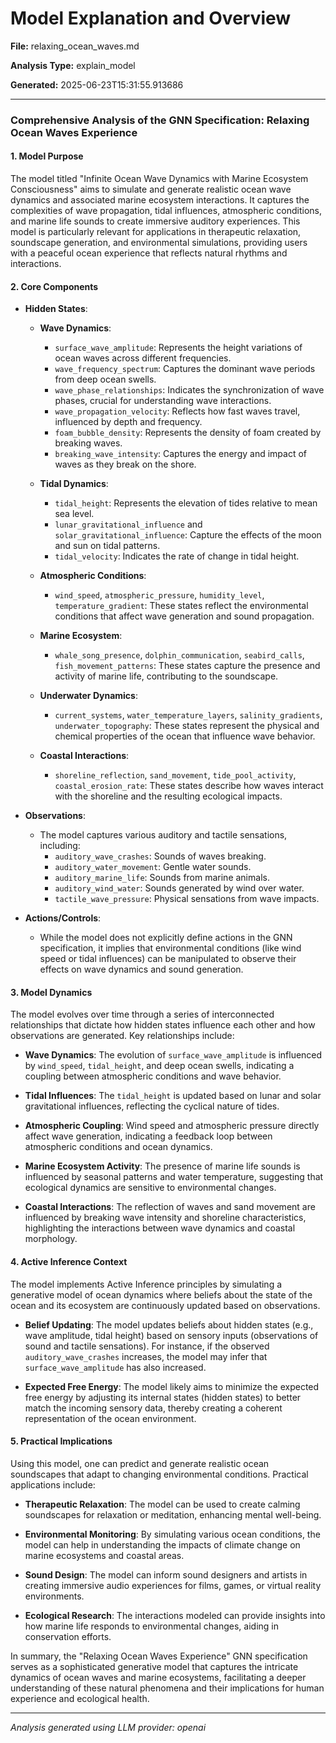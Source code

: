 # Model Explanation and Overview

**File:** relaxing_ocean_waves.md

**Analysis Type:** explain_model

**Generated:** 2025-06-23T15:31:55.913686

---

### Comprehensive Analysis of the GNN Specification: Relaxing Ocean Waves Experience

#### 1. Model Purpose
The model titled "Infinite Ocean Wave Dynamics with Marine Ecosystem Consciousness" aims to simulate and generate realistic ocean wave dynamics and associated marine ecosystem interactions. It captures the complexities of wave propagation, tidal influences, atmospheric conditions, and marine life sounds to create immersive auditory experiences. This model is particularly relevant for applications in therapeutic relaxation, soundscape generation, and environmental simulations, providing users with a peaceful ocean experience that reflects natural rhythms and interactions.

#### 2. Core Components

- **Hidden States**: 
  - **Wave Dynamics**: 
    - `surface_wave_amplitude`: Represents the height variations of ocean waves across different frequencies.
    - `wave_frequency_spectrum`: Captures the dominant wave periods from deep ocean swells.
    - `wave_phase_relationships`: Indicates the synchronization of wave phases, crucial for understanding wave interactions.
    - `wave_propagation_velocity`: Reflects how fast waves travel, influenced by depth and frequency.
    - `foam_bubble_density`: Represents the density of foam created by breaking waves.
    - `breaking_wave_intensity`: Captures the energy and impact of waves as they break on the shore.
  
  - **Tidal Dynamics**: 
    - `tidal_height`: Represents the elevation of tides relative to mean sea level.
    - `lunar_gravitational_influence` and `solar_gravitational_influence`: Capture the effects of the moon and sun on tidal patterns.
    - `tidal_velocity`: Indicates the rate of change in tidal height.

  - **Atmospheric Conditions**: 
    - `wind_speed`, `atmospheric_pressure`, `humidity_level`, `temperature_gradient`: These states reflect the environmental conditions that affect wave generation and sound propagation.

  - **Marine Ecosystem**: 
    - `whale_song_presence`, `dolphin_communication`, `seabird_calls`, `fish_movement_patterns`: These states capture the presence and activity of marine life, contributing to the soundscape.

  - **Underwater Dynamics**: 
    - `current_systems`, `water_temperature_layers`, `salinity_gradients`, `underwater_topography`: These states represent the physical and chemical properties of the ocean that influence wave behavior.

  - **Coastal Interactions**: 
    - `shoreline_reflection`, `sand_movement`, `tide_pool_activity`, `coastal_erosion_rate`: These states describe how waves interact with the shoreline and the resulting ecological impacts.

- **Observations**: 
  - The model captures various auditory and tactile sensations, including:
    - `auditory_wave_crashes`: Sounds of waves breaking.
    - `auditory_water_movement`: Gentle water sounds.
    - `auditory_marine_life`: Sounds from marine animals.
    - `auditory_wind_water`: Sounds generated by wind over water.
    - `tactile_wave_pressure`: Physical sensations from wave impacts.

- **Actions/Controls**: 
  - While the model does not explicitly define actions in the GNN specification, it implies that environmental conditions (like wind speed or tidal influences) can be manipulated to observe their effects on wave dynamics and sound generation.

#### 3. Model Dynamics
The model evolves over time through a series of interconnected relationships that dictate how hidden states influence each other and how observations are generated. Key relationships include:

- **Wave Dynamics**: The evolution of `surface_wave_amplitude` is influenced by `wind_speed`, `tidal_height`, and deep ocean swells, indicating a coupling between atmospheric conditions and wave behavior.
  
- **Tidal Influences**: The `tidal_height` is updated based on lunar and solar gravitational influences, reflecting the cyclical nature of tides.

- **Atmospheric Coupling**: Wind speed and atmospheric pressure directly affect wave generation, indicating a feedback loop between atmospheric conditions and ocean dynamics.

- **Marine Ecosystem Activity**: The presence of marine life sounds is influenced by seasonal patterns and water temperature, suggesting that ecological dynamics are sensitive to environmental changes.

- **Coastal Interactions**: The reflection of waves and sand movement are influenced by breaking wave intensity and shoreline characteristics, highlighting the interactions between wave dynamics and coastal morphology.

#### 4. Active Inference Context
The model implements Active Inference principles by simulating a generative model of ocean dynamics where beliefs about the state of the ocean and its ecosystem are continuously updated based on observations. 

- **Belief Updating**: The model updates beliefs about hidden states (e.g., wave amplitude, tidal height) based on sensory inputs (observations of sound and tactile sensations). For instance, if the observed `auditory_wave_crashes` increases, the model may infer that `surface_wave_amplitude` has also increased.

- **Expected Free Energy**: The model likely aims to minimize the expected free energy by adjusting its internal states (hidden states) to better match the incoming sensory data, thereby creating a coherent representation of the ocean environment.

#### 5. Practical Implications
Using this model, one can predict and generate realistic ocean soundscapes that adapt to changing environmental conditions. Practical applications include:

- **Therapeutic Relaxation**: The model can be used to create calming soundscapes for relaxation or meditation, enhancing mental well-being.

- **Environmental Monitoring**: By simulating various ocean conditions, the model can help in understanding the impacts of climate change on marine ecosystems and coastal areas.

- **Sound Design**: The model can inform sound designers and artists in creating immersive audio experiences for films, games, or virtual reality environments.

- **Ecological Research**: The interactions modeled can provide insights into how marine life responds to environmental changes, aiding in conservation efforts.

In summary, the "Relaxing Ocean Waves Experience" GNN specification serves as a sophisticated generative model that captures the intricate dynamics of ocean waves and marine ecosystems, facilitating a deeper understanding of these natural phenomena and their implications for human experience and ecological health.

---

*Analysis generated using LLM provider: openai*
